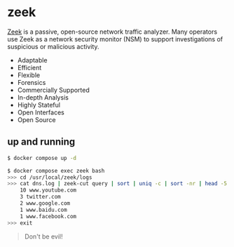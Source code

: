 zeek
====

[Zeek][1] is a passive, open-source network traffic analyzer. Many operators use
Zeek as a network security monitor (NSM) to support investigations of
suspicious or malicious activity.

- Adaptable
- Efficient
- Flexible
- Forensics
- Commercially Supported
- In-depth Analysis
- Highly Stateful
- Open Interfaces
- Open Source

## up and running

```bash
$ docker compose up -d

$ docker compose exec zeek bash
>>> cd /usr/local/zeek/logs
>>> cat dns.log | zeek-cut query | sort | uniq -c | sort -nr | head -5
    10 www.youtube.com
    3 twitter.com
    2 www.google.com
    1 www.baidu.com
    1 www.facebook.com
>>> exit
```

> Don't be evil!

[1]: https://github.com/zeek/zeek

